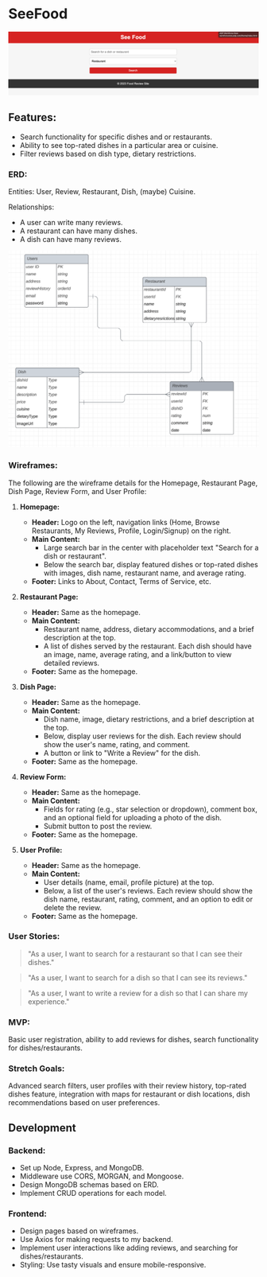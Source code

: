# SeeFood
![Alt text](image-1.png)
## Features:
- Search functionality for specific dishes and or restaurants.
- Ability to see top-rated dishes in a particular area or cuisine.
- Filter reviews based on dish type, dietary restrictions.

### ERD:
Entities: User, Review, Restaurant, Dish, (maybe) Cuisine.

Relationships:
- A user can write many reviews.
- A restaurant can have many dishes.
- A dish can have many reviews.

![ERD Image](image.png)

### Wireframes:
The following are the wireframe details for the Homepage, Restaurant Page, Dish Page, Review Form, and User Profile:

1. **Homepage:**
    - **Header:** Logo on the left, navigation links (Home, Browse Restaurants, My Reviews, Profile, Login/Signup) on the right.
    - **Main Content:**
        - Large search bar in the center with placeholder text "Search for a dish or restaurant".
        - Below the search bar, display featured dishes or top-rated dishes with images, dish name, restaurant name, and average rating.
    - **Footer:** Links to About, Contact, Terms of Service, etc.

2. **Restaurant Page:**
    - **Header:** Same as the homepage.
    - **Main Content:**
        - Restaurant name, address, dietary accommodations, and a brief description at the top.
        - A list of dishes served by the restaurant. Each dish should have an image, name, average rating, and a link/button to view detailed reviews.
    - **Footer:** Same as the homepage.

3. **Dish Page:**
    - **Header:** Same as the homepage.
    - **Main Content:**
        - Dish name, image, dietary restrictions, and a brief description at the top.
        - Below, display user reviews for the dish. Each review should show the user's name, rating, and comment.
        - A button or link to "Write a Review" for the dish.
    - **Footer:** Same as the homepage.

4. **Review Form:**
    - **Header:** Same as the homepage.
    - **Main Content:**
        - Fields for rating (e.g., star selection or dropdown), comment box, and an optional field for uploading a photo of the dish.
        - Submit button to post the review.
    - **Footer:** Same as the homepage.

5. **User Profile:**
    - **Header:** Same as the homepage.
    - **Main Content:**
        - User details (name, email, profile picture) at the top.
        - Below, a list of the user's reviews. Each review should show the dish name, restaurant, rating, comment, and an option to edit or delete the review.
    - **Footer:** Same as the homepage.

### User Stories:
> "As a user, I want to search for a restaurant so that I can see their dishes."

> "As a user, I want to search for a dish so that I can see its reviews."

> "As a user, I want to write a review for a dish so that I can share my experience."

### MVP:
Basic user registration, ability to add reviews for dishes, search functionality for dishes/restaurants.

### Stretch Goals:
Advanced search filters, user profiles with their review history, top-rated dishes feature, integration with maps for restaurant or dish locations, dish recommendations based on user preferences.

## Development

### Backend:
- Set up Node, Express, and MongoDB.
- Middleware use CORS, MORGAN, and Mongoose.
- Design MongoDB schemas based on ERD.
- Implement CRUD operations for each model.

### Frontend:
- Design pages based on wireframes.
- Use Axios for making requests to my backend.
- Implement user interactions like adding reviews, and searching for dishes/restaurants.
- Styling: Use tasty visuals and ensure mobile-responsive.
